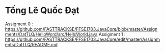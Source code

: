# Tống Lê Quốc Đạt

Assigment 0 : https://github.com/FASTTRACKSE/FFSE1703.JavaCore/blob/master/Assignments/DatTLQ/HelloWord/src/HelloWorld.java
Assigment 1 : https://github.com/FASTTRACKSE/FFSE1703.JavaCore/edit/master/Assignments/DatTLQ/README.md

